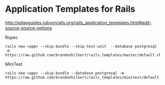 # Application Templates for Rails

http://edgeguides.rubyonrails.org/rails_application_templates.html#add-source-source-options

Rspec

```
rails new <app> --skip-bundle --skip-test-unit  --database postgresql -m https://raw.github.com/brandonhilkert/rails_templates/master/default.rb
```

MiniTest

```
rails new <app> --skip-bundle --database postgresql -m https://raw.github.com/brandonhilkert/rails_templates/minitest/default.rb
```
